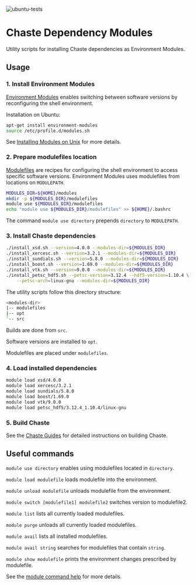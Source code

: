 ![ubuntu-tests](https://github.com/Chaste/dependency-modules/actions/workflows/ubuntu-tests.yml/badge.svg)

# Chaste Dependency Modules

Utility scripts for installing Chaste dependencies as Environment Modules.

## Usage

### 1. Install Environment Modules

[Environment Modules](https://modules.readthedocs.io/) enables switching between software versions by reconfiguring the shell environment.

Installation on Ubuntu:

``` bash
apt-get install environment-modules
source /etc/profile.d/modules.sh
```

See [Installing Modules on Unix](https://modules.readthedocs.io/en/latest/INSTALL.html) for more details.

### 2. Prepare modulefiles location

[Modulefiles](https://modules.readthedocs.io/en/latest/modulefile.html) are recipes for configuring the shell environment to access specific software versions. Environment Modules uses modulefiles from locations on `MODULEPATH`.

``` bash
MODULES_DIR=${HOME}/modules
mkdir -p ${MODULES_DIR}/modulefiles
module use ${MODULES_DIR}/modulefiles
echo "module use ${MODULES_DIR}/modulefiles" >> ${HOME}/.bashrc
```

The command `module use directory` prepends `directory` to `MODULEPATH`.

### 3. Install Chaste dependencies

``` bash
./install_xsd.sh --version=4.0.0 --modules-dir=${MODULES_DIR}
./install_xercesc.sh --version=3.2.1 --modules-dir=${MODULES_DIR}
./install_sundials.sh --version=5.8.0 --modules-dir=${MODULES_DIR}
./install_boost.sh --version=1.69.0 --modules-dir=${MODULES_DIR}
./install_vtk.sh --version=9.0.0 --modules-dir=${MODULES_DIR}
./install_petsc_hdf5.sh --petsc-version=3.12.4 --hdf5-version=1.10.4 \
    --petsc-arch=linux-gnu --modules-dir=${MODULES_DIR}
```

The utility scripts follow this directory structure:

``` bash
<modules-dir>
|-- modulefiles
|-- opt
`-- src
```

Builds are done from `src`.

Software versions are installed to `opt`.

Modulefiles are placed under `modulefiles`.

### 4. Load installed dependencies

``` bash
module load xsd/4.0.0
module load xercesc/3.2.1
module load sundials/5.8.0
module load boost/1.69.0
module load vtk/9.0.0
module load petsc_hdf5/3.12.4_1.10.4/linux-gnu
```

### 5. Build Chaste

See the [Chaste Guides](https://chaste.github.io/docs/installguides/ubuntu-package/) for detailed instructions on building Chaste.

## Useful commands

`module use directory` enables using modulefiles located in `directory`.

`module load modulefile` loads modulefile into the environment.

`module unload modulefile` unloads modulefile from the environment.

`module switch [modulefile1] modulefile2` switches version to modulefile2.

`module list` lists all currently loaded modulefiles.

`module purge` unloads all currently loaded modulefiles.

`module avail` lists all installed modulefiles.

`module avail string` searches for modulefiles that contain `string`.

`module show modulefile` prints the environment changes prescribed by modulefile.

See the [module command help](https://modules.readthedocs.io/en/latest/module.html) for more details.
